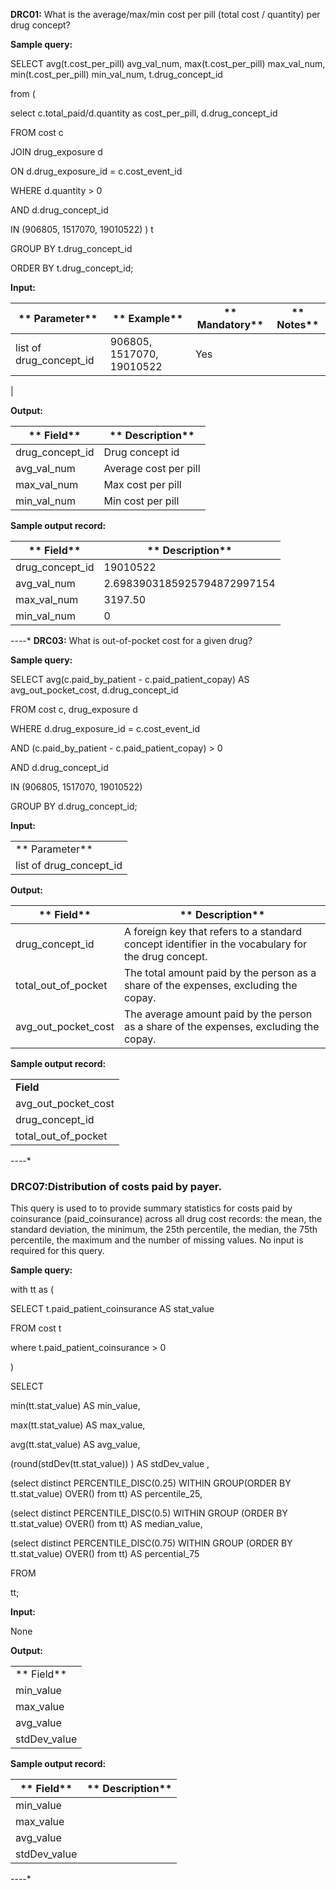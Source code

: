 **DRC01:** What is the average/max/min cost per pill (total cost / quantity) per drug concept?

**Sample query:**

SELECT avg(t.cost\_per\_pill) avg\_val\_num, max(t.cost\_per\_pill) max\_val\_num, min(t.cost\_per\_pill) min\_val\_num, t.drug\_concept\_id

from (

select c.total\_paid/d.quantity as cost\_per\_pill, d.drug\_concept\_id

FROM cost c

JOIN drug\_exposure d

ON d.drug\_exposure\_id = c.cost\_event\_id

WHERE d.quantity > 0

AND d.drug\_concept\_id

IN (906805, 1517070, 19010522) ) t

GROUP BY t.drug\_concept\_id

ORDER BY t.drug\_concept\_id;

**Input:**

| ** Parameter** | ** Example** | ** Mandatory** | ** Notes** |
| --- | --- | --- | --- |
| list of drug\_concept\_id | 906805, 1517070, 19010522 | Yes |
 |

**Output:**

| ** Field** | ** Description** |
| --- | --- |
| drug\_concept\_id | Drug concept id |
| avg\_val\_num | Average cost per pill |
| max\_val\_num | Max cost per pill |
| min\_val\_num | Min cost per pill |



**Sample output record:**

| ** Field** | ** Description** |
| --- | --- |
| drug\_concept\_id | 19010522 |
| avg\_val\_num | 2.6983903185925794872997154 |
| max\_val\_num | 3197.50 |
| min\_val\_num | 0 |
*-*-*-*-*
**DRC03:** What is out-of-pocket cost for a given drug?

**Sample query:**

SELECT avg(c.paid\_by\_patient - c.paid\_patient\_copay) AS avg\_out\_pocket\_cost, d.drug\_concept\_id

FROM cost c, drug\_exposure d

WHERE d.drug\_exposure\_id = c.cost\_event\_id

AND (c.paid\_by\_patient - c.paid\_patient\_copay) > 0

AND d.drug\_concept\_id

IN (906805, 1517070, 19010522)

GROUP BY d.drug\_concept\_id;

**Input:**

|   |
| --- |
| ** Parameter** | ** Example** | ** Mandatory** | ** Notes** |
| list of drug\_concept\_id | 906805, 1517070, 19010522 | Yes |   |

**Output:**

| ** Field** | ** Description** |
| --- | --- |
| drug\_concept\_id | A foreign key that refers to a standard concept identifier in the vocabulary for the drug concept. |
| total\_out\_of\_pocket | The total amount paid by the person as a share of the expenses, excluding the copay. |
| avg\_out\_pocket\_cost | The average amount paid by the person as a share of the expenses, excluding the copay. |

**Sample output record:**

|   |
| --- |
| **Field** | ** Description** |
| avg\_out\_pocket\_cost |   |
| drug\_concept\_id |   |
| total\_out\_of\_pocket |   |
*-*-*-*-*
### DRC07:Distribution of costs paid by payer.

This query is used to to provide summary statistics for costs paid by coinsurance (paid\_coinsurance) across all drug cost records: the mean, the standard deviation, the minimum, the 25th percentile, the median, the 75th percentile, the maximum and the number of missing values. No input is required for this query.

**Sample query:**

with tt as (

  SELECT t.paid\_patient\_coinsurance AS stat\_value

  FROM cost t

  where t.paid\_patient\_coinsurance > 0

)

SELECT

  min(tt.stat\_value) AS min\_value,

  max(tt.stat\_value) AS max\_value,

  avg(tt.stat\_value) AS avg\_value,

  (round(stdDev(tt.stat\_value)) ) AS stdDev\_value ,

  (select distinct PERCENTILE\_DISC(0.25) WITHIN GROUP(ORDER BY tt.stat\_value) OVER() from tt) AS percentile\_25,

  (select distinct PERCENTILE\_DISC(0.5) WITHIN GROUP (ORDER BY tt.stat\_value) OVER() from tt) AS median\_value,

  (select distinct PERCENTILE\_DISC(0.75) WITHIN GROUP (ORDER BY tt.stat\_value) OVER() from tt) AS percential\_75

FROM

 tt;

**Input:**

None

**Output:**

|   |
| --- |
| ** Field** | ** Description** |
| min\_value | The portion of the drug expenses due to the cost charged by the manufacturer for the drug, typically a percentage of the Average Wholesale Price. |
| max\_value |   |
| avg\_value |   |
| stdDev\_value |   |

**Sample output record:**

| ** Field** | ** Description** |
| --- | --- |
| min\_value |   |
| max\_value |   |
| avg\_value |   |
| stdDev\_value |   |
*-*-*-*-*
